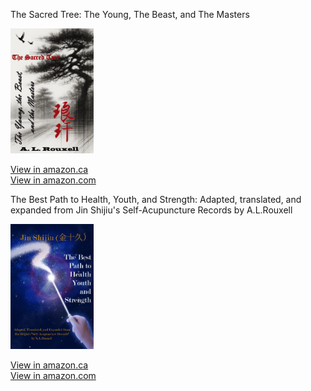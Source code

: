 The Sacred Tree: The Young, The Beast, and The Masters 

<a href="https://www.amazon.ca/dp/B0DYGK9GJJ">
  <img src="/_posts/Tree.jpg" alt="Tree image" style="height: 200px;" />
</a>

[View in amazon.ca](https://www.amazon.ca/dp/B0DYGK9GJJ)      
[View in amazon.com](https://www.amazon.com/dp/B0DYGK9GJJ)

The Best Path to Health, Youth, and Strength: Adapted, translated, and expanded from Jin Shijiu's Self-Acupuncture Records by A.L.Rouxell

<a href="https://www.amazon.ca/dp/B0F5X48R3S">
  <img src="/_posts/The Best Path.jpg" alt="The Best Path image" style="height: 200px; "/>
</a>
 
[View in amazon.ca](https://www.amazon.ca/dp/B0F5X48R3S)    
[View in amazon.com](https://www.amazon.com/dp/B0F5X48R3S)
